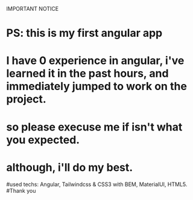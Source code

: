 

IMPORTANT NOTICE

# PS: this is my first angular app
# I have 0 experience in angular, i've learned it in the past hours, and immediately jumped to work on the project.
#  so please execuse me if isn't what you expected.
# although, i'll do my best.
#used techs: Angular, Tailwindcss & CSS3 with BEM, MaterialUI, HTML5.
#Thank you

